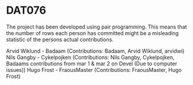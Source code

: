 # DAT076
The project has been developed using pair programming. This means that the number of rows each person has committed might be a misleading statistic of the persons actual contributions.

Arvid Wiklund - Badaam (Contributions: Badaam, Arvid Wiklund, arvidwi)
Nils Gangby - Cykelpojken (Contributions: Nils Gangby, Cykelpojken, Badaams contributions from mar 1 & mar 2 on Devel (Due to computer issues))
Hugo Frost - FraousMaster (Contributions: FraousMaster, Hugo Frost)

